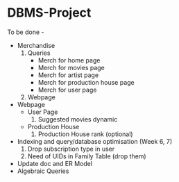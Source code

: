 # DBMS-Project

To be done -
* Merchandise
  1. Queries
      * Merch for home page
      * Merch for movies page
      * Merch for artist page
      * Merch for production house page
      * Merch for user page
  2. Webpage
* Webpage
  * User Page
    1. Suggested movies dynamic
  * Production House
    1. Production House rank (optional)
* Indexing and query/database optimisation (Week 6, 7)
  1. Drop subscription type in user
  2. Need of UIDs in Family Table (drop them)
* Update doc and ER Model
* Algebraic Queries
